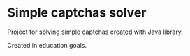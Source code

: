 # Simple captchas solver
Project for solving simple captchas created with Java library.

Created in education goals.
